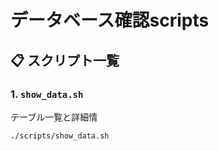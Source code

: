 # データベース確認scripts
## 📋 スクリプト一覧

### 1. `show_data.sh`

テーブル一覧と詳細情

```bash
./scripts/show_data.sh
```